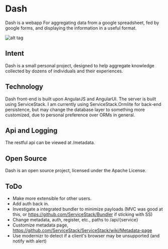 ﻿# Dash
Dash is a webapp For aggregating data from a google spreadsheet, fed by google forms, and displaying the information in a useful format.

![alt tag](https://pbs.twimg.com/media/B_MUbcvUwAA-cAj.png:large)

## Intent
Dash is a small personal project, designed to help aggregate knowledge collected by dozens of individuals and their experiences.

## Technology
Dash front-end is built upon AngularJS and AngularUI.
The server is built using ServiceStack. I am currently using ServiceStack.Ormlite for back-end persistence, but may change the database layer to something more customized, due to personal preference over ORMs in general.

## Api and Logging
The restful api can be viewed at /metadata.

## Open Source
Dash is an open source project, licensed under the Apache License.

## ToDo
* Make more extensible for other users.
* Add auth back in.
* Investigate a integrated bundler to minimize payloads (MVC was good at this, or https://github.com/ServiceStack/Bundler if sticking with SS)
* Change metadata, auth, register, etc., paths to /api/{service}
* Customize metadata page, https://github.com/ServiceStack/ServiceStack/wiki/Metadata-page
* Use modernizr to detect if a client's browser may be unsupported (and notify with alert)
